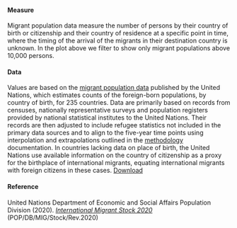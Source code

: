 #### Measure
Migrant population data measure the number of persons by their country of birth or citizenship and their country of residence at a specific point in time, where the timing of the arrival of the migrants in their destination country is unknown. In the plot above we filter to show only migrant populations above 10,000 persons. 

#### Data
Values are based on the [migrant population data](https://www.un.org/development/desa/pd/content/international-migrant-stock) published by the United Nations, which estimates counts of the foreign-born populations, by country of birth, for 235 countries. Data are primarily based on records from censuses, nationally representative surveys and population registers provided by national statistical institutes to the United Nations. Their records are then adjusted to include refugee statistics not included in the primary data sources and to align to the five-year time points using interpolation and extrapolations outlined in the [methodology](https://www.un.org/development/desa/pd/content/international-migrant-stock) documentation. In countries lacking data on place of birth, the United Nations use available information on the country of citizenship as a proxy for the birthplace of international migrants, equating international migrants with foreign citizens in these cases. 
[Download]( https://www.un.org/development/desa/pd/content/international-migrant-stock)

#### Reference
United Nations Department of Economic and Social Affairs Population Division (2020). [*International Migrant Stock 2020*](https://www.un.org/development/desa/pd/content/international-migrant-stock) (POP/DB/MIG/Stock/Rev.2020)
